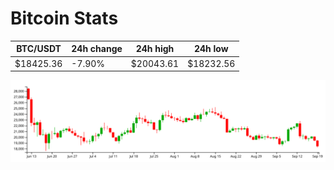 # Bitcoin Stats

BTC/USDT|24h change|24h high|24h low|
|---|---|---|---|
|$18425.36|-7.90%|$20043.61|$18232.56|

<img src="./chart.svg">
